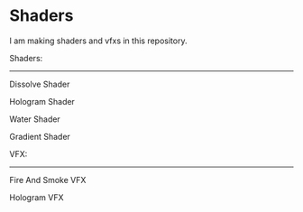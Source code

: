 # Shaders
I am making shaders and vfxs in this repository.


Shaders:

---


Dissolve Shader 

Hologram Shader

Water Shader

Gradient Shader


VFX:

---

Fire And Smoke VFX

Hologram VFX
